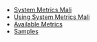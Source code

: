 * [System Metrics Mali](index)
* [Using System Metrics Mali](using-system-metrics-mali.md)
* [Available Metrics](metrics-guide.md)
* [Samples](samples-guide.md)
